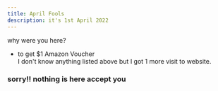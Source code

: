 ```yaml
---
title: April Fools
description: it's 1st April 2022
---
```


why were you here?  
* to get $1 Amazon Voucher  
I don't know anything listed above but I got 1 more visit to website.  

### sorry!! nothing is here accept you